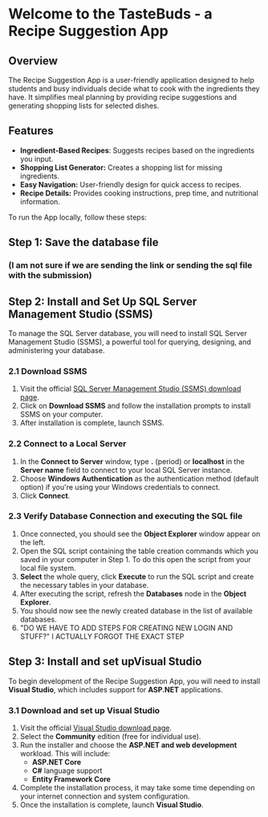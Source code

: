 # Welcome to the TasteBuds - a Recipe Suggestion App

## Overview
The Recipe Suggestion App is a user-friendly application designed to help students and busy individuals decide what to cook with the ingredients they have. It simplifies meal planning by providing recipe suggestions and generating shopping lists for selected dishes.

## Features
* **Ingredient-Based Recipes**: Suggests recipes based on the ingredients you input.
* **Shopping List Generator:** Creates a shopping list for missing ingredients.
* **Easy Navigation:** User-friendly design for quick access to recipes.
* **Recipe Details:** Provides cooking instructions, prep time, and nutritional information.

To run the App locally, follow these steps:

## Step 1: Save the database file 
### (I am not sure if we are sending the link or sending the sql file with the submission)

## Step 2: Install and Set Up SQL Server Management Studio (SSMS)
To manage the SQL Server database, you will need to install SQL Server Management Studio (SSMS), a powerful tool for querying, designing, and administering your database.

### 2.1 Download SSMS

1. Visit the official [SQL Server Management Studio (SSMS) download page](https://docs.microsoft.com/en-us/sql/ssms/download-sql-server-management-studio-ssms).
2. Click on **Download SSMS** and follow the installation prompts to install SSMS on your computer.
3. After installation is complete, launch SSMS.

### 2.2 Connect to a Local Server

1. In the **Connect to Server** window, type **.** (period) or **localhost** in the **Server name** field to connect to your local SQL Server instance.
2. Choose **Windows Authentication** as the authentication method (default option) if you're using your Windows credentials to connect.
3. Click **Connect**.

### 2.3 Verify Database Connection and executing the SQL file

1. Once connected, you should see the **Object Explorer** window appear on the left.
2. Open the SQL script containing the table creation commands which you saved in your computer in Step 1. To do this open the script from your local file system.
3. **Select** the whole query, click **Execute** to run the SQL script and create the necessary tables in your database.
4. After executing the script, refresh the **Databases** node in the **Object Explorer**.
5. You should now see the newly created database in the list of available databases.
6. "DO WE HAVE TO ADD STEPS FOR CREATING NEW LOGIN AND STUFF?" I ACTUALLY FORGOT THE EXACT STEP

## Step 3: Install and set upVisual Studio

To begin development of the Recipe Suggestion App, you will need to install **Visual Studio**, which includes support for **ASP.NET** applications.

### 3.1 Download and set up Visual Studio

1. Visit the official [Visual Studio download page](https://visualstudio.microsoft.com/downloads/).
2. Select the **Community** edition (free for individual use).
3. Run the installer and choose the **ASP.NET and web development** workload. This will include:
   - **ASP.NET Core**
   - **C#** language support
   - **Entity Framework Core**
4. Complete the installation process, it may take some time depending on your internet connection and system configuration.
5. Once the installation is complete, launch **Visual Studio**.





